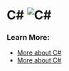 # C# ![C#](https://www.tiobe.com/wp-content/themes/tiobe/tiobe-index/images/C_.png)

### Learn More:
- [More about C#](https://upload.wikimedia.org/wikipedia/commons/thumb/d/d2/C_Sharp_Logo_2023.svg/1200px-C_Sharp_Logo_2023.svg.png?sa=X&ved=2ahUKEwjlo4jIoPSLAxX6SPEDHWqxIugQ_B16BAgLEAI)
- [More about C#](https://en.wikipedia.org/wiki/C_Sharp_(programming_language))
